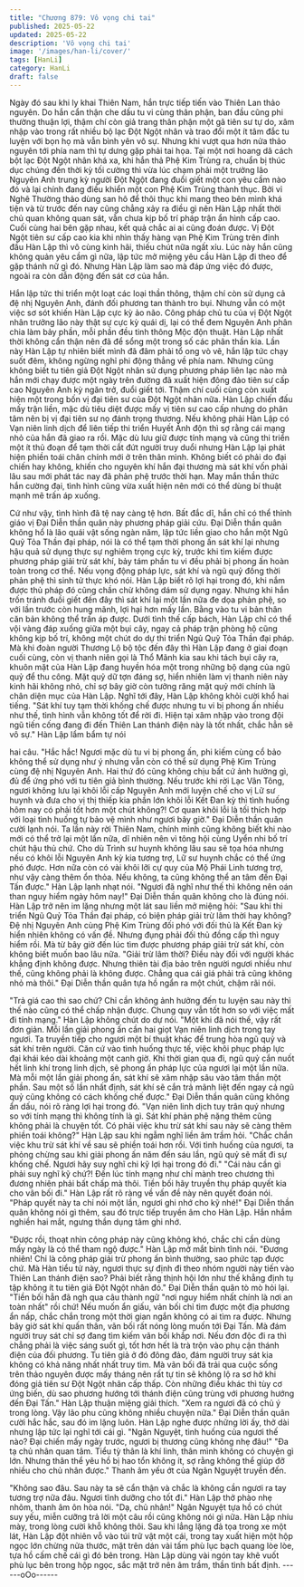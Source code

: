 ```yaml
---
title: "Chương 879: Vô vọng chi tai"
published: 2025-05-22
updated: 2025-05-22
description: 'Vô vọng chi tai'
image: '/images/han-li/cover/'
tags: [HanLi]
category: HanLi
draft: false
---
```


Ngày đó sau khi ly khai Thiên Nam, hắn trực tiếp tiến vào Thiên
Lan thảo nguyên.
Do hắn cẩn thận che dấu tu vi cùng thân phận, ban đầu cũng phi
thường thuận lợi, thậm chí còn giả trang thân phận một gã tiên sư
tự do, xâm nhập vào trong rất nhiều bộ lạc Đột Ngột nhân và trao
đổi một ít tâm đắc tu luyện với bọn họ mà vẫn bình yên vô sự.
Nhưng khi vượt qua hơn nửa thảo nguyên tới phía nam thì tự
dưng gặp phải tai họa.
Tại một nơi hoang dã cách bột lạc Đột Ngột nhân khá xa, khi hắn
thả Phệ Kim Trùng ra, chuẩn bị thúc dục chúng đến thời kỳ tối
cường thì vừa lúc chạm phải một trưởng lão Nguyên Anh trung kỳ
người Đột Ngột đang đuổi giết một con yêu cầm nào đó và lại
chính đang điều khiển một con Phệ Kim Trùng thành thục.
Bởi vỉ Nghê Thường thảo dùng san hô để thôi thục khi mang theo
bên mình khá tiện và từ trước đến nay cũng chẳng xảy ra điều gì
nên Hàn Lập nhất thời chủ quan không quan sát, vẫn chưa kịp bố
trí pháp trận ẩn hình cấp cao.
Cuối cùng hai bên gặp nhau, kết quả chắc ai ai cũng đoán được.
Vị Đột Ngột tiên sư cấp cao kia khi nhìn thấy hàng vạn Phệ Kim
Trùng trên đỉnh đầu Hàn Lập thì vô cùng kinh hãi, thiếu chút nữa
ngất xỉu.
Lúc này hắn cũng không quản yêu cầm gì nữa, lập tức mở miệng
yêu cầu Hàn Lập đi theo để gặp thánh nữ gì đó.
Nhưng Hàn Lập làm sao mà đáp ứng việc đó được, ngoài ra còn
dẫn động đến sát cơ của hắn.

Hắn lập tức thi triển một loạt các loại thần thông, thậm chí còn sử
dụng cả đệ nhị Nguyên Anh, đánh đối phương tan thành tro bụi.
Nhưng vẫn có một việc sơ sót khiến Hàn Lập cực kỳ ảo não.
Công pháp chủ tu của vị Đột Ngột nhân trưởng lão này thật sự
cực kỳ quái dị, lại có thể đem Nguyên Anh phân chia làm bảy
phần, mỗi phần đều tinh thông Mộc độn thuật.
Hàn Lập nhất thời không cẩn thận nên đã để sổng một trong số
các phân thần kia.
Lần này Hàn Lập tự nhiên biết mình đã đâm phải tổ ong vò vẽ,
hắn lập tức chạy suốt đêm, không ngừng nghỉ phi động thẳng về
phía nam.
Nhưng cũng không biết tu tiên giả Đột Ngột nhân sử dụng
phương pháp liên lạc nào mà hắn mới chạy được một ngày trên
đường đã xuất hiện đông đảo tiên sư cấp cao Nguyên Anh kỳ
ngăn trở, đuổi giết tới. Thậm chí cuối cùng còn xuất hiện một
trong bốn vị đại tiên sư của Đột Ngột nhân nữa.
Hàn Lập chiến đấu mấy trận liền, mặc dù tiêu diệt được mấy vị
tiên sư cao cấp nhưng do phân tâm nên bị vị đại tiên sư nọ đánh
trọng thương. Nếu không phải Hàn Lập có Vạn niên linh dịch để
liên tiếp thi triển Huyết Ảnh độn thì sợ rằng cái mạng nhỏ của hắn
đã giao ra rồi.
Mặc dù lưu giữ được tính mạng và cũng thi triển một ít thủ đoạn
để tạm thời cắt đứt người truy duổi nhưng Hàn Lập lại phát hiện
phiền toái chân chính mới ở trên thân mình.
Không biết có phải do đại chiến hay không, khiến cho nguyên khí
hắn đại thương mà sát khí vốn phải lâu sau mới phát tác nay đã
phản phệ trước thời hạn.
May mắn thần thức hắn cường đại, tình hình cũng vừa xuất hiện
nên mới có thể dùng bí thuật mạnh mẽ trấn áp xuống.

Cứ như vậy, tình hình đã tệ nay càng tệ hơn.
Bất đắc dĩ, hắn chỉ có thể thỉnh giáo vị Đại Diễn thần quân này
phương pháp giải cứu.
Đại Diễn thần quân không hổ là lão quái vật sống ngàn năm, lập
tức liền giao cho hắn một Ngũ Quỷ Tỏa Thần đại pháp, nói là có
thể tạm thời phong ấn sát khí lại nhưng hậu quả sử dụng thực sự
nghiêm trọng cực kỳ, trước khi tìm kiếm được phương pháp giải
trừ sát khí, bảy tám phần tu vi đều phải bị phong ấn hoàn toàn
trong cơ thể. Nếu vọng động pháp lực, sát khí và ngũ quỷ đồng
thời phản phệ thì sinh tử thực khó nói.
Hàn Lập biết rõ lợi hại trong đó, khi nắm được thủ pháp đó cũng
chần chừ không dám sử dụng ngay.
Nhưng khi hắn trốn tránh đuồi giết đến đây thì sát khí lại một lần
nữa đe dọa phản phệ, so với lần trước còn hung mãnh, lợi hại
hơn mấy lần. Bằng vào tu vi bản thân căn bản không thể trấn áp
được.
Dưới tình thế cấp bách, Hàn Lập chỉ có thể vội vàng đáp xuống
giữa một bụi cây, ngay cả pháp trận phòng hộ cũng không kịp bố
trí, không một chút do dự thi triển Ngủ Quỹ Tỏa Thần đại pháp.
Mà khi đoàn người Thương Lộ bộ tộc đến đây thì Hàn Lập đang ở
giai đoạn cuối cùng, còn vị thanh niên gọi là Thổ Mãnh kia sau khi
tách bụi cây ra, khuôn mặt của Hàn Lập đang huyền hóa một
trong những bộ dạng của ngũ quỷ để thu công.
Mặt quỷ dữ tợn đáng sợ, hiển nhiên làm vị thanh niên này kinh
hãi không nhỏ, chỉ sợ bây giờ còn tưởng răng mặt quỷ mới chính
là chân diện mục của Hàn Lập.
Nghĩ tới đây, Hàn Lập không khỏi cười khổ hai tiếng.
"Sát khí tuy tạm thời khống chế được nhưng tu vi bị phong ấn
nhiều như thế, tình hình vẫn không tốt để rời đi. Hiện tại xâm
nhập vào trong đội ngũ tiến cống đang đi đến Thiên Lan thánh
điện này là tốt nhất, chắc hẳn sẽ vô sự." Hàn Lập lẩm bẩm tự nói

hai câu.
"Hắc hắc! Ngươi mặc dù tu vi bị phong ấn, phi kiếm cùng cổ bảo
không thể sử dụng như ý nhưng vẫn còn có thể sử dụng Phệ Kim
Trùng cùng đệ nhị Nguyên Anh. Hai thứ đó cũng không chịu bất
cứ ảnh hưởng gì, đủ để ứng phó với tu tiên giả bình thường. Nếu
trước khi rời Lạc Vân Tông, ngươi không lưu lại khôi lỗi cấp
Nguyên Anh mới luyện chế cho vị Lữ sư huynh và đưa cho vị thị
thiếp kia phần lớn khôi lỗi Kết Đan kỳ thì tình huống hôm nay có
phải tốt hơn một chút không?! Cơ quan khôi lỗi là tối thích hợp với
loại tình huống tự bảo vệ mình như ngươi bây giờ." Đại Diễn thần
quân cười lạnh nói.
Ta lần này rời Thiên Nam, chính mình cũng không biết khi nào
mới có thể trở lại một lần nữa, dĩ nhiên nên vì tông hội cùng Uyển
nhi bố trí chút hậu thủ chứ. Cho dù Trình sư huynh không lâu sau
sẽ tọa hóa nhưng nếu có khôi lỗi Nguyên Anh kỳ kia tương trợ,
Lữ sư huynh chắc có thể ứng phó được. Hơn nữa còn có vài khôi
lỡi cự quy của Mộ Phái Linh tương trợ, như vậy càng thêm ổn
thỏa. Nếu không, ta cũng không thể an tâm đến Đại Tấn được."
Hàn Lập lạnh nhạt nói.
"Ngươi đã nghĩ như thế thì không nên oán than nguy hiểm ngày
hôm nay!" Đại Diễn thần quân không cho là đúng nói.
Hàn Lập trở nên im lặng nhưng một lát sau liền mở miệng hỏi:
"Sau khi thi triển Ngũ Quỷ Tỏa Thần đại pháp, có biện pháp giải
trừ lâm thời hay không? Đệ nhị Nguyên Anh cùng Phệ Kim Trùng
đối phó với đối thủ là Kết Đan kỳ hiển nhiên không có vấn đề.
Nhưng đụng phải đối thủ đồng cấp thì nguy hiểm rồi. Mà từ bây
giờ đến lúc tìm được phương pháp giải trừ sát khí, còn không biết
muốn bao lâu nữa.
"Giải trừ lâm thời? Điều này đối với người khác khẳng định không
được. Nhưng thiên tài địa bảo trên người ngươi nhiều như thế,
cũng không phải là không được. Chẳng qua cái giá phải trả cũng
không nhỏ mà thôi." Đại Diễn thần quân tựa hồ ngẩn ra một chút,
chậm rãi nói.

"Trả giá cao thì sao chứ? Chỉ cần không ảnh hưởng đến tu luyện
sau này thì thế nào cũng có thể chấp nhận được. Chung quy vẫn
tốt hơn so với việc mất đi tính mạng." Hàn Lập không chút do dự
nói.
"Một khi đã nói thế, vậy rất đơn giản. Mỗi lần giải phong ấn cần
hai giọt Vạn niên linh dịch trong tay ngươi. Ta truyền tiếp cho
ngươi một bí thuật khác để trung hòa ngũ quỷ và sát khí trên
người. Căn cứ vào tình huống thực tế, việc khôi phục pháp lực
đại khái kéo dài khoảng một canh giờ. Khi thời gian qua đi, ngũ
quỷ cắn nuốt hết linh khí trong linh dịch, sẽ phong ấn pháp lực
của ngươi lại một lần nữa. Mà mỗi một lần giải phong ấn, sát khí
sẽ xâm nhập sâu vào tâm thần một phần. Sau một số lần nhất
định, sát khí sẽ cắn trả mãnh liệt đến ngay cả ngũ quỷ cũng
không có cách khống chế được."
Đại Diễn thần quân cũng không ẩn dấu, nói rõ ràng lợi hại trong
đó.
"Vạn niên linh dịch tuy trân quý nhưng so với tính mạng thì không
tính là gì. Sát khí phản phệ nặng thêm cũng không phải là chuyện
tốt. Có phải việc khu trừ sát khí sau này sẽ càng thêm phiền toái
không?" Hàn Lập sau khi ngẫm nghĩ liền âm trầm hỏi.
"Chắc chắn việc khu trừ sát khí về sau sẽ phiền toái hơn rồi. Với
tình huống của ngươi, ta phỏng chừng sau khi giải phong ấn năm
đến sáu lần, ngũ quỷ sẽ mất đi sự khống chế. Ngươi hãy suy nghĩ
chi kỹ lợi hại trong đó đi."
"Cái nàu cần gì phải suy nghĩ kỹ chứ?! Đến lúc tính mạng như chỉ
mành treo chương thì đương nhiên phải bất chấp mà thôi. Tiền
bối hãy truyền thụ pháp quyết kia cho vãn bối đi." Hàn Lập rất rõ
ràng về vấn đề này nên quyết đoán nói.
"Pháp quyết này ta chỉ nói một lần, ngươi ghi nhớ cho kỹ nhé!"
Đại Diễn thần quân không nói gì thêm, sau đó trực tiếp truyền âm
cho Hàn Lập.
Hắn nhắm nghiền hai mắt, ngưng thần dụng tâm ghi nhớ.

"Được rồi, thoạt nhìn công pháp này cũng không khó, chắc chỉ
cần dùng mấy ngày là có thể tham ngộ được." Hàn Lập mở mắt
bình tĩnh nói.
"Đương nhiên! Chỉ là công pháp giải trừ phong ấn bình thường,
sao phức tạp được chứ. Mà Hàn tiểu tử này, ngươi thực sự định
đi theo nhóm người này tiến vào Thiên Lan thánh điện sao? Phải
biết rằng thịnh hội lớn như thế khẳng định tụ tập không ít tu tiên
giả Đột Ngột nhân đó." Đại Diễn thần quân tò mò hỏi lại.
"Tiền bối hẳn đã ngh qua câu thành ngữ "nơi nguy hiểm nhất
chính là nơi an toàn nhất" rồi chứ! Nếu muốn ẩn giấu, vản bối chỉ
tìm được một địa phương ẩn nấp, chắc chắn trong một thời gian
ngắn không có ai tìm ra được. Nhưng bây giờ sát khí quấn thân,
vãn bối rất nóng lòng muốn tới Đại Tấn. Mà đám người truy sát
chỉ sợ đang tìm kiếm vãn bối khắp nơi. Nếu đơn độc đi ra thì
chẳng phải là việc sáng suốt gì, tốt hơn hết là trà trộn vào phụ cận
thánh điện của đối phương. Tu tiên giả ở đó đông đảo, đám
người truy sát kia không có khả năng nhất nhất truy tìm. Mà vãn
bối đã trải qua cuộc sống trên thảo nguyên được mấy tháng nên
rất tự tin sẽ không lộ ra sơ hở khi đóng giả tiên sư Đột Ngột nhân
cấp thấp. Còn những điều khác thì tùy cơ ứng biến, dù sao
phương hướng tới thánh điện cũng trùng với phương hướng đến
Đại Tấn." Hàn Lập thuận miệng giải thích.
"Xem ra ngươi đã có chủ ý trong lòng. Vậy lão phu cũng không
nhiều chuyện nữa." Đại Diễn thần quân cười hắc hắc, sau đó im
lặng luôn.
Hàn Lập nghe được những lời ấy, thở dài nhưng lập tức lại nghĩ
tới cái gì.
"Ngân Nguyệt, tình huống của ngươi thế nào? Đại chiến mấy
ngày trước, ngươi bị thương cũng không nhẹ đâu!"
"Đa tạ chủ nhân quan tâm. Tiểu tỳ thân là khí linh, thân mình
không có chuyện gì lớn. Nhưng thân thể yêu hồ bị hao tổn không
ít, sợ rằng không thể giúp đỡ nhiều cho chủ nhân được." Thanh
âm yếu ớt của Ngân Nguyệt truyền đến.

"Không sao đâu. Sau này ta sẽ cẩn thận và chắc là không cần
ngươi ra tay tương trợ nữa đâu. Ngươi tĩnh dưỡng cho tốt đi."
Hàn Lập thở phào nhẹ nhõm, thanh âm ôn hòa nói.
"Dạ, chủ nhân!" Ngân Nguyệt tựa hồ có chút suy yếu, miễn
cưỡng trả lời một câu rồi cũng không nói gì nữa.
Hàn Lập nhíu mày, trong lòng cười khỗ không thôi.
Sau khi lẳng lặng đả tọa trong xe một lát, Hàn Lập đột nhiên vỗ
vào túi trữ vật một cái, trong tay xuất hiện một hộp ngọc lớn
chừng nửa thước, mặt trên dán vài tấm phù lục bạch quang lòe
lòe, tựa hồ cấm chế cái gì đó bên trong.
Hàn Lập dùng vài ngón tay khẽ vuốt phù lục bên trong hộp ngọc,
sắc mặt trở nên âm trầm, thần tình bất định.
------oOo------
